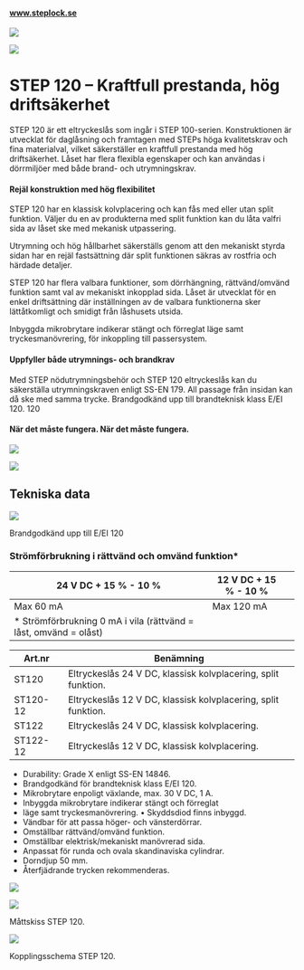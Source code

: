#### www.steplock.se

![](_page_0_Picture_1.jpeg)

![](_page_0_Picture_2.jpeg)

# STEP 120 – Kraftfull prestanda, hög driftsäkerhet

STEP 120 är ett eltryckeslås som ingår i STEP 100-serien. Konstruktionen är utvecklat för daglåsning och framtagen med STEPs höga kvalitetskrav och fina materialval, vilket säkerställer en kraftfull prestanda med hög driftsäkerhet. Låset har flera flexibla egenskaper och kan användas i dörrmiljöer med både brand- och utrymningskrav.

#### Rejäl konstruktion med hög flexibilitet

STEP 120 har en klassisk kolvplacering och kan fås med eller utan split funktion. Väljer du en av produkterna med split funktion kan du låta valfri sida av låset ske med mekanisk utpassering.

Utrymning och hög hållbarhet säkerställs genom att den mekaniskt styrda sidan har en rejäl fastsättning där split funktionen säkras av rostfria och härdade detaljer.

STEP 120 har flera valbara funktioner, som dörrhängning, rättvänd/omvänd funktion samt val av mekaniskt inkopplad sida. Låset är utvecklat för en enkel driftsättning där inställningen av de valbara funktionerna sker lättåtkomligt och smidigt från låshusets utsida.

Inbyggda mikrobrytare indikerar stängt och förreglat läge samt tryckesmanövrering, för inkoppling till passersystem.

#### Uppfyller både utrymnings- och brandkrav

Med STEP nödutrymningsbehör och STEP 120 eltryckeslås kan du säkerställa utrymningskraven enligt SS-EN 179. All passage från insidan kan då ske med samma trycke. Brandgodkänd upp till brandteknisk klass E/EI 120. 120

#### När det måste fungera. När det måste fungera.

![](_page_0_Picture_13.jpeg)

![](_page_0_Picture_14.jpeg)

## Tekniska data

![](_page_1_Picture_1.jpeg)

Brandgodkänd upp till E/EI 120

### Strömförbrukning i rättvänd och omvänd funktion*

| 24 V DC + 15 % - 10 %                                            | 12 V DC + 15 % - 10 % |  |
|------------------------------------------------------------------|-----------------------|--|
| Max 60 mA                                                        | Max 120 mA            |  |
| * Strömförbrukning 0 mA i vila (rättvänd = låst, omvänd = olåst) |                       |  |

| Art.nr   | Benämning                                                     |
|----------|---------------------------------------------------------------|
| ST120    | Eltryckeslås 24 V DC, klassisk kolvplacering, split funktion. |
| ST120-12 | Eltryckeslås 12 V DC, klassisk kolvplacering, split funktion. |
| ST122    | Eltryckeslås 24 V DC, klassisk kolvplacering.                 |
| ST122-12 | Eltryckeslås 12 V DC, klassisk kolvplacering.                 |

- Durability: Grade X enligt SS-EN 14846.
- Brandgodkänd för brandteknisk klass E/EI 120.
- Mikrobrytare enpoligt växlande, max. 30 V DC, 1 A.
- Inbyggda mikrobrytare indikerar stängt och förreglat
- läge samt tryckesmanövrering. • Skyddsdiod finns inbyggd.
- Vändbar för att passa höger- och vänsterdörrar.
- Omställbar rättvänd/omvänd funktion.
- Omställbar elektrisk/mekaniskt manövrerad sida.
- Anpassat för runda och ovala skandinaviska cylindrar.
- Dorndjup 50 mm.
- Återfjädrande trycken rekommenderas.

![](_page_1_Figure_17.jpeg)

![](_page_1_Figure_18.jpeg)

Måttskiss STEP 120.

![](_page_1_Figure_20.jpeg)

Kopplingsschema STEP 120.
